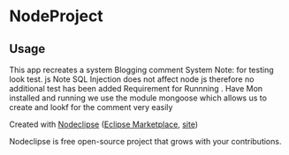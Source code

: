 

# NodeProject



## Usage
This app recreates a system Blogging comment System
Note: for testing look test. js
Note SQL Injection does not affect node js therefore no additional test has been added
Requirement for Runnning . Have Mon installed and running we use the module mongoose which allows us to create and lookf 
for the comment very easily


Created with [Nodeclipse](https://github.com/Nodeclipse/nodeclipse-1)
 ([Eclipse Marketplace](http://marketplace.eclipse.org/content/nodeclipse), [site](http://www.nodeclipse.org))   

Nodeclipse is free open-source project that grows with your contributions.
